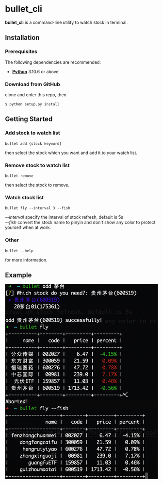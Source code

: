 # bullet_cli

**bullet_cli** is a command-line utility to watch stock in terminal.

## Installation

### Prerequisites

The following dependencies are recommended:

* **[Python](https://www.python.org/downloads/)**  3.10.6 or above

### Download from GitHub

clone and enter this repo, then

```
$ python setup.py install
```

## Getting Started

### Add stock to watch list

```
bullet add {stock keyword}
```

then select the stock which you want and add it to your watch list.

### Remove stock to watch list

```
bullet remove
```

then select the stock to remove.

### Watch stock list

```
bullet fly --interval 3 --fish
```

*--interval* specify the interval of stock refresh, default is 5s  
*--fish* convert the stock name to pinyin and don't show any color to protect yourself when at work.

### Other

```
bullet --help
```

for more information.

## Example

![效果图](https://raw.githubusercontent.com/monkeylmj/bullet_cli/develop/screenshots/s_terminal.png)